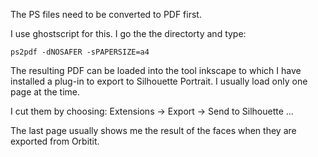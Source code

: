 The PS files need to be converted to PDF first.

I use ghostscript for this. I go the the directorty and type:

```ps2pdf -dNOSAFER -sPAPERSIZE=a4```

The resulting PDF can be loaded into the tool inkscape to which I have installed a plug-in to export to Silhouette Portrait. I usually load only one page at the time.

I cut them by choosing: Extensions &rarr; Export &rarr; Send to Silhouette ...

The last page usually shows me the result of the faces when they are exported from Orbitit.
